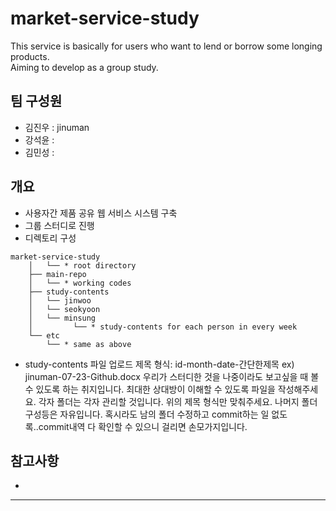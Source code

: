 # market-service-study
This service is basically for users who want to lend or borrow some longing products.  
Aiming to develop as a group study.

## 팀 구성원
- 김진우 : jinuman
- 강석윤 : 
- 김민성 : 

## 개요

- 사용자간 제품 공유 웹 서비스 시스템 구축
- 그룹 스터디로 진행
- 디렉토리 구성
```
market-service-study
    │   └── * root directory
    ├── main-repo
    │   └── * working codes
    ├── study-contents
    │   └── jinwoo 
    │   └── seokyoon
    │   └── minsung
    │         └── * study-contents for each person in every week
    └── etc
        └── * same as above
```
- study-contents 파일 업로드 제목 형식: id-month-date-간단한제목
ex) jinuman-07-23-Github.docx
우리가 스터디한 것을 나중이라도 보고싶을 때 볼 수 있도록 하는 취지입니다.
최대한 상대방이 이해할 수 있도록 파일을 작성해주세요.
각자 폴더는 각자 관리할 것입니다. 
위의 제목 형식만 맞춰주세요. 나머지 폴더 구성등은 자유입니다. 
혹시라도 남의 폴더 수정하고 commit하는 일 없도록..commit내역 다 확인할 수 있으니 걸리면 손모가지입니다.
## 참고사항
-
---
